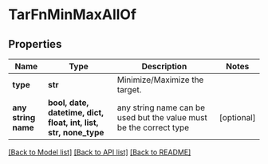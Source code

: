 # TarFnMinMaxAllOf


## Properties
Name | Type | Description | Notes
------------ | ------------- | ------------- | -------------
**type** | **str** | Minimize/Maximize the target. | 
**any string name** | **bool, date, datetime, dict, float, int, list, str, none_type** | any string name can be used but the value must be the correct type | [optional]

[[Back to Model list]](../README.md#documentation-for-models) [[Back to API list]](../README.md#documentation-for-api-endpoints) [[Back to README]](../README.md)


